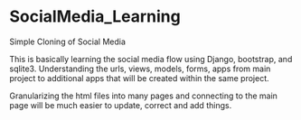 # SocialMedia_Learning
Simple Cloning of Social Media

This is basically learning the social media flow using Django, bootstrap, and sqlite3.
Understanding the urls, views, models, forms, apps from main project to additional apps 
that will be created within the same project.

Granularizing the html files into many pages and connecting to the main page will be much
easier to update, correct and add things. 
